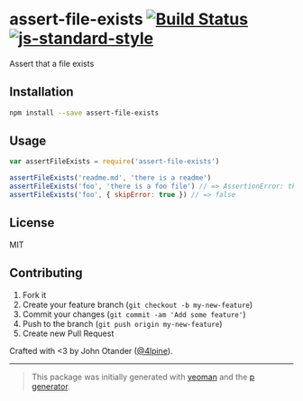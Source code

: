 # assert-file-exists [![Build Status](https://secure.travis-ci.org/johnotander/assert-file-exists.svg?branch=master)](https://travis-ci.org/johnotander/assert-file-exists) [![js-standard-style](https://img.shields.io/badge/code%20style-standard-brightgreen.svg?style=flat)](https://github.com/feross/standard)

Assert that a file exists

## Installation

```bash
npm install --save assert-file-exists
```

## Usage

```javascript
var assertFileExists = require('assert-file-exists')

assertFileExists('readme.md', 'there is a readme')
assertFileExists('foo', 'there is a foo file') // => AssertionError: there is a foo file
assertFileExists('foo', { skipError: true }) // => false
```

## License

MIT

## Contributing

1. Fork it
2. Create your feature branch (`git checkout -b my-new-feature`)
3. Commit your changes (`git commit -am 'Add some feature'`)
4. Push to the branch (`git push origin my-new-feature`)
5. Create new Pull Request

Crafted with <3 by John Otander ([@4lpine](https://twitter.com/4lpine)).

***

> This package was initially generated with [yeoman](http://yeoman.io) and the [p generator](https://github.com/johnotander/generator-p.git).
